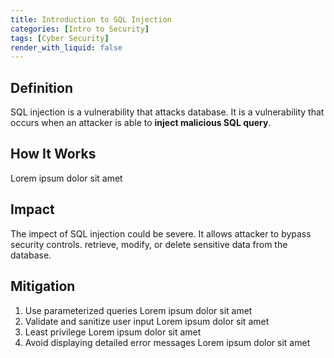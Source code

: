 ```yaml
---
title: Introduction to SQL Injection
categories: [Intro to Security]
tags: [Cyber Security]
render_with_liquid: false
---
```


## Definition

SQL injection is a vulnerability that attacks database. It is a vulnerability that occurs when an attacker is able to **inject malicious SQL query**.

## How It Works

Lorem ipsum dolor sit amet

## Impact

The impect of SQL injection could be severe. It allows attacker to bypass security controls. retrieve, modify, or delete sensitive data from the database.

## Mitigation

1. Use parameterized queries
Lorem ipsum dolor sit amet
2. Validate and sanitize user input
Lorem ipsum dolor sit amet
3. Least privilege
Lorem ipsum dolor sit amet
4. Avoid displaying detailed error messages
Lorem ipsum dolor sit amet